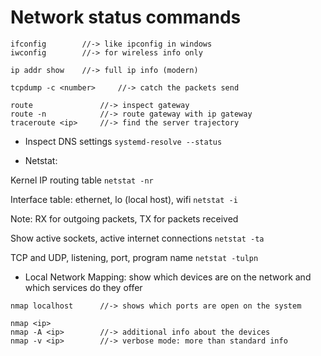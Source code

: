 # Network status commands
```
ifconfig		//-> like ipconfig in windows
iwconfig		//-> for wireless info only

ip addr show	//-> full ip info (modern)

tcpdump -c <number>		//-> catch the packets send

route				//-> inspect gateway
route -n			//-> route gateway with ip gateway
traceroute <ip>		//-> find the server trajectory
```
- Inspect DNS settings
`systemd-resolve --status`

- Netstat: 

Kernel IP routing table `netstat -nr`

Interface table: ethernet, lo (local host), wifi `netstat -i` 

Note: RX for outgoing packets, TX for packets received

Show active sockets, active internet connections `netstat -ta` 

TCP and UDP, listening, port, program name `netstat -tulpn` 

- Local Network Mapping: show which devices are on the network and which services do they offer
```
nmap localhost      //-> shows which ports are open on the system

nmap <ip>
nmap -A <ip>		//-> additional info about the devices
nmap -v <ip>		//-> verbose mode: more than standard info
```